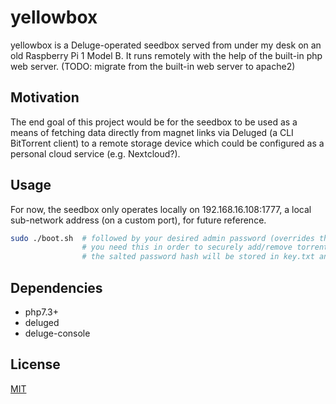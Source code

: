 # yellowbox
yellowbox is a Deluge-operated seedbox served from under my desk on an old Raspberry Pi 1 Model B. It runs remotely with the help of the built-in php web server. (TODO: migrate from the built-in web server to apache2)

## Motivation

The end goal of this project would be for the seedbox to be used as a means of fetching data directly from magnet links via Deluged (a CLI BitTorrent client) to a remote storage device which could be configured as a personal cloud service (e.g. Nextcloud?).

## Usage

For now, the seedbox only operates locally on 192.168.16.108:1777, a local sub-network address (on a custom port), for future reference.
```bash
sudo ./boot.sh  # followed by your desired admin password (overrides the current one if it exists)
                # you need this in order to securely add/remove torrents
                # the salted password hash will be stored in key.txt and the seedbox server will be hosted on localhost:1777
```

## Dependencies

- php7.3+
- deluged
- deluge-console

## License
[MIT](https://choosealicense.com/licenses/mit/)
